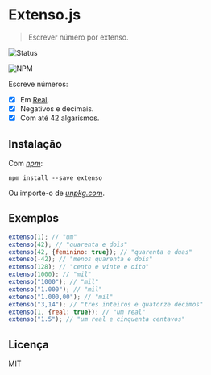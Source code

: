 # Extenso.js

> Escrever número por extenso.

![Status](https://travis-ci.org/theuves/extenso.js.svg?branch=master)

![NPM](https://nodei.co/npm/piii.png?mini=true)

Escreve números:

- [x] Em [Real](https://goo.gl/wgoGxV).
- [x] Negativos e decimais.
- [x] Com até 42 algarismos.

## Instalação

Com [*npm*](https://npmjs.com/):

```
npm install --save extenso
```

Ou importe-o de [*unpkg.com*](https://unpkg.com/extenso).

## Exemplos

```js
extenso(1); // "um"
extenso(42); // "quarenta e dois"
extenso(42, {feminino: true}); // "quarenta e duas"
extenso(-42); // "menos quarenta e dois"
extenso(128); // "cento e vinte e oito"
extenso(1000); // "mil"
extenso("1000"); // "mil"
extenso("1.000"); // "mil"
extenso("1.000,00"); // "mil"
extenso("3,14"); // "tres inteiros e quatorze décimos"
extenso(1, {real: true}); // "um real"
extenso("1.5"); // "um real e cinquenta centavos"
```

## Licença

MIT
